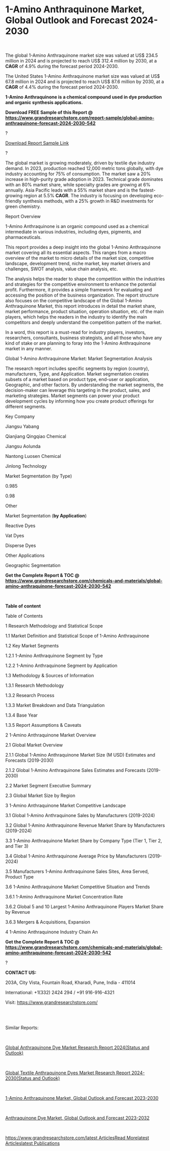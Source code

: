 <h1>1-Amino Anthraquinone Market, Global Outlook and Forecast 2024-2030</h1><br/><p>The global 1-Amino Anthraquinone market size was valued at US$ 234.5 million in 2024 and is projected to reach US$ 312.4 million by 2030, at a <strong>CAGR</strong> of 4.9% during the forecast period 2024-2030.</p>
 
 
 
 <p>The United States 1-Amino Anthraquinone market size was valued at US$ 67.8 million in 2024 and is projected to reach US$ 87.6 million by 2030, at a <strong>CAGR</strong> of 4.4% during the forecast period 2024-2030.</p>
 
 
 
 <p><strong>1-Amino Anthraquinone is a chemical compound used in dye production and organic synthesis applications.</strong></p>
 
 
 
 <div><b>Download FREE Sample of this Report @ <a href="https://www.grandresearchstore.com/report-sample/global-amino-anthraquinone-forecast-2024-2030-542">https://www.grandresearchstore.com/report-sample/global-amino-anthraquinone-forecast-2024-2030-542</a></b></div>
 
 
 
 <p>? </p>
 
 
 
 <p><a href="https://www.grandresearchstore.com/mr-admin/report-sample/global-amino-anthraquinone-forecast-2024-2030-542">Download Report Sample Link</a></p>
 
 
 
 <p>? </p>
 
 
 
 <p>The global market is growing moderately, driven by textile dye industry demand. In 2023, production reached 12,000 metric tons globally, with dye industry accounting for 75% of consumption. The market saw a 20% increase in high-purity grade adoption in 2023. Technical grade dominates with an 80% market share, while specialty grades are growing at 6% annually. Asia Pacific leads with a 55% market share and is the fastest-growing region at 5.5% <strong>CAGR</strong>. The industry is focusing on developing eco-friendly synthesis methods, with a 25% growth in R&D investments for green chemistry.</p>
 
 
 
 <p>Report Overview</p>
 
 
 
 <p>1-Amino Anthraquinone is an organic compound used as a chemical intermediate in various industries, including dyes, pigments, and pharmaceuticals.</p>
 
 
 
 <p>This report provides a deep insight into the global 1-Amino Anthraquinone market covering all its essential aspects. This ranges from a macro overview of the market to micro details of the market size, competitive landscape, development trend, niche market, key market drivers and challenges, SWOT analysis, value chain analysis, etc.</p>
 
 
 
 <p>The analysis helps the reader to shape the competition within the industries and strategies for the competitive environment to enhance the potential profit. Furthermore, it provides a simple framework for evaluating and accessing the position of the business organization. The report structure also focuses on the competitive landscape of the Global 1-Amino Anthraquinone Market, this report introduces in detail the market share, market performance, product situation, operation situation, etc. of the main players, which helps the readers in the industry to identify the main competitors and deeply understand the competition pattern of the market.</p>
 
 
 
 <p>In a word, this report is a must-read for industry players, investors, researchers, consultants, business strategists, and all those who have any kind of stake or are planning to foray into the 1-Amino Anthraquinone market in any manner.</p>
 
 
 
 <p>Global 1-Amino Anthraquinone Market: Market Segmentation Analysis</p>
 
 
 
 <p>The research report includes specific segments by region (country), manufacturers, Type, and Application. Market segmentation creates subsets of a market based on product type, end-user or application, Geographic, and other factors. By understanding the market segments, the decision-maker can leverage this targeting in the product, sales, and marketing strategies. Market segments can power your product development cycles by informing how you create product offerings for different segments.</p>
 
 
 
 <p>Key Company</p>
 
 
 
 <p>Jiangsu Yabang</p>
 
 
 
 <p>Qianjiang Qingqiao Chemical</p>
 
 
 
 <p>Jiangsu Aolunda</p>
 
 
 
 <p>Nantong Luosen Chemical</p>
 
 
 
 <p>Jinlong Technology</p>
 
 
 
 <p>Market Segmentation (by Type)</p>
 
 
 
 <p>0.985</p>
 
 
 
 <p>0.98</p>
 
 
 
 <p>Other</p>
 
 
 
 <p>Market Segmentation (<strong>by Application</strong>)</p>
 
 
 
 <p>Reactive Dyes</p>
 
 
 
 <p>Vat Dyes</p>
 
 
 
 <p>Disperse Dyes</p>
 
 
 
 <p>Other Applications</p>
 
 
 
 <p>Geographic Segmentation</p>
 
 
 
 <div><b>Get the Complete Report & TOC @ <a href="https://www.grandresearchstore.com/chemicals-and-materials/global-amino-anthraquinone-forecast-2024-2030-542">https://www.grandresearchstore.com/chemicals-and-materials/global-amino-anthraquinone-forecast-2024-2030-542</a></b></div>
 
 
 
 <p><br />
 
 <b>Table of content</b></p>
 
 
 
 <p>Table of Contents<br />
 
 1 Research Methodology and Statistical Scope<br />
 
 1.1 Market Definition and Statistical Scope of 1-Amino Anthraquinone<br />
 
 1.2 Key Market Segments<br />
 
 1.2.1 1-Amino Anthraquinone Segment by Type<br />
 
 1.2.2 1-Amino Anthraquinone Segment by Application<br />
 
 1.3 Methodology & Sources of Information<br />
 
 1.3.1 Research Methodology<br />
 
 1.3.2 Research Process<br />
 
 1.3.3 Market Breakdown and Data Triangulation<br />
 
 1.3.4 Base Year<br />
 
 1.3.5 Report Assumptions & Caveats<br />
 
 2 1-Amino Anthraquinone Market Overview<br />
 
 2.1 Global Market Overview<br />
 
 2.1.1 Global 1-Amino Anthraquinone Market Size (M USD) Estimates and Forecasts (2019-2030)<br />
 
 2.1.2 Global 1-Amino Anthraquinone Sales Estimates and Forecasts (2019-2030)<br />
 
 2.2 Market Segment Executive Summary<br />
 
 2.3 Global Market Size by Region<br />
 
 3 1-Amino Anthraquinone Market Competitive Landscape<br />
 
 3.1 Global 1-Amino Anthraquinone Sales by Manufacturers (2019-2024)<br />
 
 3.2 Global 1-Amino Anthraquinone Revenue Market Share by Manufacturers (2019-2024)<br />
 
 3.3 1-Amino Anthraquinone Market Share by Company Type (Tier 1, Tier 2, and Tier 3)<br />
 
 3.4 Global 1-Amino Anthraquinone Average Price by Manufacturers (2019-2024)<br />
 
 3.5 Manufacturers 1-Amino Anthraquinone Sales Sites, Area Served, Product Type<br />
 
 3.6 1-Amino Anthraquinone Market Competitive Situation and Trends<br />
 
 3.6.1 1-Amino Anthraquinone Market Concentration Rate<br />
 
 3.6.2 Global 5 and 10 Largest 1-Amino Anthraquinone Players Market Share by Revenue<br />
 
 3.6.3 Mergers & Acquisitions, Expansion<br />
 
 4 1-Amino Anthraquinone Industry Chain An</p>
 
 
 
 <div><b>Get the Complete Report & TOC @ <a href="https://www.grandresearchstore.com/chemicals-and-materials/global-amino-anthraquinone-forecast-2024-2030-542">https://www.grandresearchstore.com/chemicals-and-materials/global-amino-anthraquinone-forecast-2024-2030-542</a></b></div>
 
 
 
 <p>? </p>
 
 
 
 <p><b>CONTACT US:</b><br />
 
 203A, City Vista, Fountain Road, Kharadi, Pune, India - 411014<br />
 
 International: +1(332) 2424 294 / +91 916-916-4321<br />
 
 Visit: <a href="https://www.grandresearchstore.com/">https://www.grandresearchstore.com/</a><br />
 
 <br />
 
 <br />
 
 Similar Reports:<br />
 
 <br />
 
 <a href="https://www.grandresearchstore.com/chemicals-and-materials/global-anthraquinone-dye-2024-135">Global Anthraquinone Dye Market Research Report 2024(Status and Outlook)</a><br />
 
 <br />
 
 <a href="https://www.grandresearchstore.com/chemicals-and-materials/global-textile-anthraquinone-dyes-2024-2030-124">Global Textile Anthraquinone Dyes Market Research Report 2024-2030(Status and Outlook)</a><br />
 
 <br />
 
 <a href="https://www.grandresearchstore.com/chemicals-and-materials/global-amino-anthraquinone-forecast-2023-2030-940">1-Amino Anthraquinone Market, Global Outlook and Forecast 2023-2030</a><br />
 
 <br />
 
 <a href="https://www.grandresearchstore.com/chemicals-and-materials/global-anthraquinone-dye-forecast-2023-2032-888">Anthraquinone Dye Market, Global Outlook and Forecast 2023-2032</a><br />
 
 <br />
 
 <a href="https://gyeongbokgung.com">https://www.grandresearchstore.com/</a><a href="https://hallyeomaritime.com">latest Articles</a><a href="https://jingwansa.com">Read More</a><a href="https://nguoiviet.jp/">latest Articles</a><a href="https://www.intelmarketresearch.com/">latest Publications</a></p>